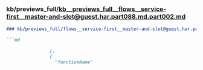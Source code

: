 ### kb/previews_full/kb__previews_full__flows__service-first__master-and-slot@guest.har.part088.md.part002.md

```md
### kb/previews_full/flows__service-first__master-and-slot@guest.har.part088.md (part 002)

```md

                },
                {
                  "functionName"
```

```

```
